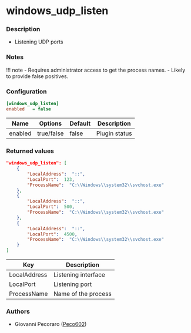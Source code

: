 # windows_udp_listen

### Description
- Listening UDP ports


### Notes
!!! note
    - Requires administrator access to get the process names.
    - Likely to provide false positives.


### Configuration
```ini
[windows_udp_listen]
enabled   = false
```

| Name | Options | Default | Description |
| ---- | ------- | ------- | ----------- |
| enabled | true/false | false | Plugin status |


### Returned values
```json
"windows_udp_listen": [
    {
        "LocalAddress":  "::",
        "LocalPort":  123,
        "ProcessName":  "C:\\Windows\\system32\\svchost.exe"
    },
    {
        "LocalAddress":  "::",
        "LocalPort":  500,
        "ProcessName":  "C:\\Windows\\system32\\svchost.exe"
    },
    {
        "LocalAddress":  "::",
        "LocalPort":  4500,
        "ProcessName":  "C:\\Windows\\system32\\svchost.exe"
    }
]
```

| Key | Description |
| --- | ----------- |
| LocalAddress | Listening interface |
| LocalPort | Listening port |
| ProcessName | Name of the process |


### Authors
- Giovanni Pecoraro ([Peco602](https://github.com/peco602))